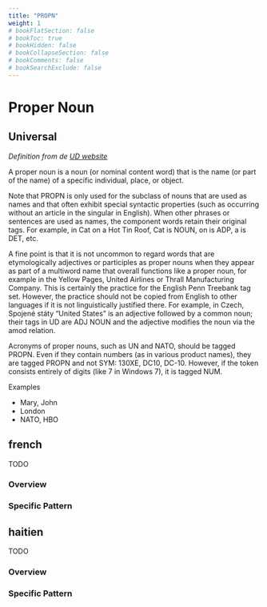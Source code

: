 ```yaml
---
title: "PROPN"
weight: 1
# bookFlatSection: false
# bookToc: true
# bookHidden: false
# bookCollapseSection: false
# bookComments: false
# bookSearchExclude: false
---
```


# Proper Noun

## Universal


*Definition from de [UD website](https://universaldependencies.org/u/pos/PROPN.html)*

A proper noun is a noun (or nominal content word) that is the name (or part of the name) of a specific individual, place, or object.

Note that PROPN is only used for the subclass of nouns that are used as names and that often exhibit special syntactic properties (such as occurring without an article in the singular in English). When other phrases or sentences are used as names, the component words retain their original tags. For example, in Cat on a Hot Tin Roof, Cat is NOUN, on is ADP, a is DET, etc.

A fine point is that it is not uncommon to regard words that are etymologically adjectives or participles as proper nouns when they appear as part of a multiword name that overall functions like a proper noun, for example in the Yellow Pages, United Airlines or Thrall Manufacturing Company. This is certainly the practice for the English Penn Treebank tag set. However, the practice should not be copied from English to other languages if it is not linguistically justified there. For example, in Czech, Spojené státy “United States” is an adjective followed by a common noun; their tags in UD are ADJ NOUN and the adjective modifies the noun via the amod relation.

Acronyms of proper nouns, such as UN and NATO, should be tagged PROPN. Even if they contain numbers (as in various product names), they are tagged PROPN and not SYM: 130XE, DC10, DC-10. However, if the token consists entirely of digits (like 7 in Windows 7), it is tagged NUM.

Examples
- Mary, John
- London
- NATO, HBO



## french

TODO
### Overview

### Specific Pattern




## haitien

TODO
### Overview

### Specific Pattern


